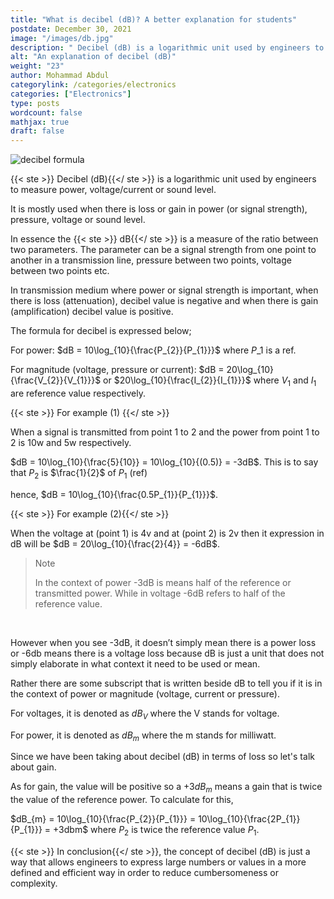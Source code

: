 ```yaml
---
title: "What is decibel (dB)? A better explanation for students"
postdate: December 30, 2021
image: "/images/db.jpg"
description: " Decibel (dB) is a logarithmic unit used by engineers to measure power, voltage/current or sound level"
alt: "An explanation of decibel (dB)"
weight: "23"
author: Mohammad Abdul
categorylink: /categories/electronics
categories: ["Electronics"]
type: posts
wordcount: false
mathjax: true
draft: false
---
```


<img src="/images/db.jpg" alt="decibel formula">

{{< ste >}} Decibel (dB){{</ ste >}} is a logarithmic unit used by engineers to measure power, voltage/current or sound level.

It is mostly used when there is loss or gain in power (or signal strength), pressure, voltage or sound level.

In essence the {{< ste >}} dB{{</ ste >}} is a measure of the ratio between two parameters. The parameter can be a signal strength from one point to another in a transmission line, pressure between two points, voltage between two points etc.

In transmission medium where power or signal strength is important, when there is loss (attenuation), decibel value is negative and when there is gain (amplification) decibel value is positive.

The formula for decibel is expressed below;

For power: $dB = 10\log_{10}{\frac{P_{2}}{P_{1}}}$ where $P\_{1}$ is a ref.

For magnitude (voltage, pressure or current): $dB = 20\log_{10}{\frac{V_{2}}{V_{1}}}$ or $20\log_{10}{\frac{I_{2}}{I_{1}}}$ where $V_{1}$ and $I_{1}$ are reference value respectively.

{{< ste >}} For example (1) {{</ ste >}}
<br>

When a signal is transmitted from point 1 to 2 and the power from point 1 to 2 is 10w and 5w respectively.

$dB = 10\log_{10}{\frac{5}{10}} = 10\log_{10}{(0.5)} = -3dB$. This is to say that $P_{2}$ is $\frac{1}{2}$ of $P_{1}$ (ref)

hence, $dB = 10\log_{10}{\frac{0.5P_{1}}{P_{1}}}$.

{{< ste >}} For example (2){{</ ste >}}
<br>

When the voltage at (point 1) is 4v and at (point 2) is 2v then it expression in dB will be
$dB = 20\log_{10}{\frac{2}{4}} = -6dB$.

<blockquote class="blockquote">
<p class="little-nugget">Note</p>
<p class="quote-text">In the context of power -3dB is means half of the reference or transmitted power. While in voltage -6dB refers to half of the reference value.</blockquote>
<br>

However when you see -3dB, it doesn’t simply mean there is a power loss or -6db means there is a voltage loss because dB is just a unit that does not simply elaborate in what context it need to be used or mean.

Rather there are some subscript that is written beside dB to tell you if it is in the context of power or magnitude (voltage, current or pressure).

For voltages, it is denoted as $dB_{V}$ where the V stands for voltage.

For power, it is denoted as $dB_{m}$ where the m stands for milliwatt.

Since we have been taking about decibel (dB) in terms of loss so let's talk about gain.

As for gain, the value will be positive so a $+3dB_{m}$ means a gain that is twice the value of the reference power. To calculate for this,

$dB_{m} = 10\log_{10}{\frac{P_{2}}{P_{1}}} = 10\log_{10}{\frac{2P_{1}}{P_{1}}} = +3dbm$ where $P_{2}$ is twice the reference value $P_{1}$.

{{< ste >}} In conclusion{{</ ste >}}, the concept of decibel (dB) is just a way that allows engineers to express large numbers or values in a more defined and efficient way in order to reduce cumbersomeness or complexity.
